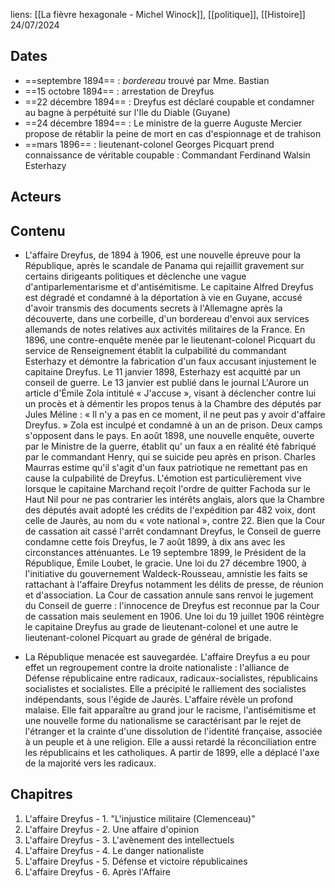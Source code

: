 liens: [[La fièvre hexagonale - Michel Winock]], [[politique]], [[Histoire]]
24/07/2024


## Dates
- ==septembre 1894== : *bordereau* trouvé par Mme. Bastian
- ==15 octobre 1894== : arrestation de Dreyfus
- ==22 décembre 1894== : Dreyfus est déclaré coupable et condamner au bagne à perpétuité sur l'Ile du Diable (Guyane)
- ==24 décembre 1894== : Le ministre de la guerre Auguste Mercier propose de rétablir la peine de mort en cas d'espionnage et de trahison 
- ==mars 1896== : lieutenant-colonel Georges Picquart prend connaissance de véritable coupable : Commandant Ferdinand Walsin Esterhazy

## Acteurs


## Contenu
- L'affaire Dreyfus, de 1894 à 1906, est une nouvelle épreuve pour la République, après le scandale de Panama qui rejaillit gravement sur certains dirigeants politiques et déclenche une vague d'antiparlementarisme et d'antisémitisme. Le capitaine Alfred Dreyfus est dégradé et condamné à la déportation à vie en Guyane, accusé d'avoir transmis des documents secrets à l'Allemagne après la découverte, dans une corbeille, d'un bordereau d'envoi aux services allemands de notes relatives aux activités militaires de la France. En 1896, une contre-enquête menée par le lieutenant-colonel Picquart du service de Renseignement établit la culpabilité du commandant Esterhazy et démontre la fabrication d'un faux accusant injustement le capitaine Dreyfus. Le 11 janvier 1898, Esterhazy est acquitté par un conseil de guerre. Le 13 janvier est publié dans le journal L'Aurore un article d'Émile Zola intitulé « J'accuse », visant à déclencher contre lui un procès et à démentir les propos tenus à la Chambre des députés par Jules Méline : « Il n'y a pas en ce moment, il ne peut pas y avoir d'affaire Dreyfus. » Zola est inculpé et condamné à un an de prison. Deux camps s'opposent dans le pays. En août 1898, une nouvelle enquête, ouverte par le Ministre de la guerre, établit qu' un faux a en réalité été fabriqué par le commandant Henry, qui se suicide peu après en prison. Charles Maurras estime qu'il s'agit d'un faux patriotique ne remettant pas en cause la culpabilité de Dreyfus. L'émotion est particulièrement vive lorsque le capitaine Marchand reçoit l'ordre de quitter Fachoda sur le Haut Nil pour ne pas contrarier les intérêts anglais, alors que la Chambre des députés avait adopté les crédits de l'expédition par 482 voix, dont celle de Jaurès, au nom du « vote national », contre 22. Bien que la Cour de cassation ait cassé l'arrêt condamnant Dreyfus, le Conseil de guerre condamne cette fois Dreyfus, le 7 août 1899, à dix ans avec les circonstances atténuantes. Le 19 septembre 1899, le Président de la République, Émile Loubet, le gracie. Une loi du 27 décembre 1900, à l'initiative du gouvernement Waldeck-Rousseau, amnistie les faits se rattachant à l'affaire Dreyfus notamment les délits de presse, de réunion et d'association. La Cour de cassation annule sans renvoi le jugement du Conseil de guerre : l'innocence de Dreyfus est reconnue par la Cour de cassation mais seulement en 1906. Une loi du 19 juillet 1906 réintègre le capitaine Dreyfus au grade de lieutenant-colonel et une autre le lieutenant-colonel Picquart au grade de général de brigade.

- La République menacée est sauvegardée. L'affaire Dreyfus a eu pour effet un regroupement contre la droite nationaliste : l'alliance de Défense républicaine entre radicaux, radicaux-socialistes, républicains socialistes et socialistes. Elle a précipité le ralliement des socialistes indépendants, sous l'égide de Jaurès. L'affaire révèle un profond malaise. Elle fait apparaître au grand jour le racisme, l'antisémitisme et une nouvelle forme du nationalisme se caractérisant par le rejet de l'étranger et la crainte d'une dissolution de l'identité française, associée à un peuple et à une religion. Elle a aussi retardé la réconciliation entre les républicains et les catholiques. A partir de 1899, elle a déplacé l'axe de la majorité vers les radicaux.



## Chapitres
1. L'affaire Dreyfus - 1. "L'injustice militaire (Clemenceau)"
2. L'affaire Dreyfus - 2. Une affaire d'opinion
3. L'affaire Dreyfus - 3. L'avènement des intellectuels
4. L'affaire Dreyfus - 4. Le danger nationaliste
5. L'affaire Dreyfus - 5. Défense et victoire républicaines
6. L'affaire Dreyfus - 6. Après l'Affaire